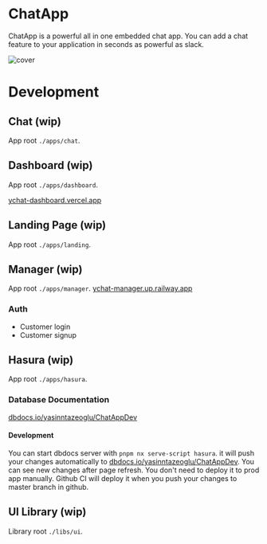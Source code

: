 # ChatApp

ChatApp is a powerful all in one embedded chat app. You can add a chat feature to your application in seconds as powerful as slack.

![cover](https://user-images.githubusercontent.com/36041339/203687842-4df1d0c5-f2ea-4258-b164-54afa191a8eb.jpeg)

# Development

## Chat (wip)

App root `./apps/chat`.

## Dashboard (wip)

App root `./apps/dashboard`.

[ychat-dashboard.vercel.app](https://ychat-dashboard.vercel.app)

## Landing Page (wip)

App root `./apps/landing`.

## Manager (wip)

App root `./apps/manager`.
[ychat-manager.up.railway.app](https://ychat-manager.up.railway.app)


### Auth
- Customer login
- Customer signup

## Hasura (wip)

App root `./apps/hasura`.

### Database Documentation

[dbdocs.io/yasinntazeoglu/ChatAppDev](https://dbdocs.io/yasinntazeoglu/ChatApp)

#### Development

You can start dbdocs server with `pnpm nx serve-script hasura`. it will push your changes automatically to [dbdocs.io/yasinntazeoglu/ChatAppDev](https://dbdocs.io/yasinntazeoglu/ChatAppDev). You can see new changes after page refresh. You don't need to deploy it to prod app manually. Github CI will deploy it when you push your changes to master branch in github.

## UI Library (wip)

Library root `./libs/ui`.
